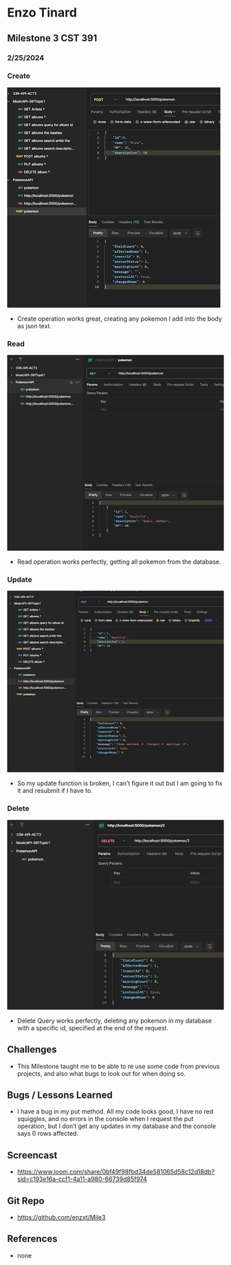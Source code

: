 # Enzo Tinard
## Milestone 3 CST 391
### 2/25/2024

### Create
!["create"](/image/first.png)
- Create operation works great, creating any pokemon I add into the body as json text.

### Read
!["second"](/image/second.png)
- Read operation works perfectly, getting all pokemon from the database.

### Update
!["third"](/image/third.png)
- So my update function is broken, I can’t figure it out but I am going to fix it and resubmit if I have to.

### Delete
!["fourth"](/image/fourth.png)
- Delete Query works perfectly, deleting any pokemon in my database with a specific id, specified at the end of the request.

## Challenges
- This Milestone taught me to be able to re use some code from previous projects, and also what bugs to look out for when doing so.
## Bugs / Lessons Learned
- I have a bug in my put method. All my code looks good, I have no red squiggles, and no errors in the console when I request the put operation, but I don’t get any updates in my database and the console says 0 rows affected.
## Screencast
- https://www.loom.com/share/0bf49f98fbd34de581065d58c12d18db?sid=c193e16a-ccf1-4a11-a980-66739d85f974
## Git Repo
- https://github.com/enzxt/Mile3
## References
- none 